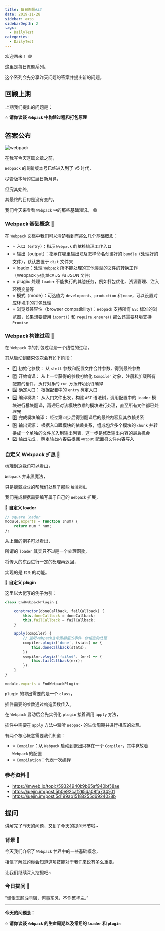 ```yaml
---
title: 每日练题#32
date: 2019-11-28
sidebar: auto
sidebarDepth: 2
tags: 
  - DailyTest
categories:
  - DailyTest
---
```


欢迎回来！ :smile:

这里是每日练题系列。 

这个系列会先分享昨天问题的答案并提出新的问题。

<!-- more -->

## 回顾上期

上期我们提出的问题是：

:star: **请你谈谈 `Webpack` 中构建过程和打包原理** 

## 答案公布

![webpack](https://blog-img-1252360401.cos.ap-guangzhou.myqcloud.com/20191128-1.jpg)

在我写今天这篇文章之前，

`Webpack` 的最新版本号已经进入到了 v5 时代，

尽管版本号的进展日新月异，

但究其始终，

其最终的目的是没有变的，

我们今天来看看 `Webpack` 中的那些基础知识。 :smile:

### Webpack 基础概念 :flags:

在 `Webpack` 文档中我们可以清楚看到有那么几个基础概念：

- :star: 入口（entry）：指示 `Webpack` 的依赖梳理工作入口
- :star: 输出（output）：指示在哪里输出以及怎样命名创建好的 `bundle`（处理好的文件），默认放置于 `dist` 文件夹
- :star: loader：处理 `Webpack` 所不能处理的其他类型的文件的转换工作（Webpack 只能处理 JS 和 JSON 文件）
- :star: plugin: 处理 `loader` 不能执行的其他任务，例如打包优化、资源管理、注入环境变量等
- :star: 模式（mode）：可选值为 `development`、`production` 和 `none`，可以设置对应环境下的打包处理
- :star: 浏览器兼容性（browser compatibility）：`Webpack` 支持所有 `ES5` 标准的浏览器，如果想要使用 `import()` 和 `require.ensure()` 那么还需要环境支持 `Promise`

### Webpack 构建过程 :flags:

在 `Webpack` 中的打包过程是一个线性的过程，

其从启动到结束依次会有如下阶段：

- :one: 初始化参数： 从 `shell` 参数和配置文件合并参数，得到最终参数
- :two: 开始编译： 从上一步获得的参数初始化 `Compiler` 对象，注册和加载所有配置的插件，执行对象的 `run` 方法开始执行编译
- :three: 确定入口： 根据配置中的 `entry` 确定入口
- :four: 编译模块： 从入门文件出发，构建 `AST` 语法树，调用配置中的 `loader` 模块进行模块翻译，再递归对该模块依赖的模块进行处理，直至所有文件都已处理完
- :five: 完成模块编译： 经过第四步后得到翻译后的最终内容及其依赖关系
- :six: 输出资源： 根据入口跟模块的依赖关系，组成包含多个模块的 `chunk` 并转换成一个单独的文件加入到输出列表，这一步是修改输出内容的最后机会
- :seven: 输出完成： 确定输出内容后根据 `output` 配置将文件内容写入 

### 自定义 Webpack 扩展 :flags:

梳理到这我们可以看出，

`Webpack` 并非黑魔法，

只是兢兢业业的帮我们处理了那些 `脏活累活`。

我们完成根据需要编写属于自己的 `Webpack` 扩展，

**:rocket: 自定义 loader**

``` javascript
// square loader
module.exports = function (num) {
    return num * num;
};
```
从上面的例子可以看出，

所谓的 `loader` 其实只不过是一个处理函数，

将传入的东西进行一定的处理再返回，

实现的是 `转换` 的功能。

**:rocket: 自定义 plugin**

这里以大佬写的例子为引：

``` javascript
class EndWebpackPlugin {

    constructor(doneCallback, failCallback) {
        this.doneCallback = doneCallback;
        this.failCallback = failCallback;
    }

    apply(compiler) {
        // 监听webpack生命周期里的事件，做相应的处理
        compiler.plugin('done', (stats) => {
            this.doneCallback(stats);
        });
        compiler.plugin('failed', (err) => {
            this.failCallback(err);
        });
    }
}

module.exports = EndWebpackPlugin;
```
`plugin` 的导出需要的是一个 `class`，

插件需要的参数通过构造函数传入。

在 `Webpack` 启动后会先实例化 `plugin` 接着调用 `apply` 方法，

插件中需要在 `apply` 方法中监听 `Webpack` 的生命周期并进行相应的处理。

有两个核心概念需要我们知道：

- :star: `Compiler`：从 `Webpack` 启动到退出只存在一个 `Compiler`，其中存放着 `Webpack` 的配置
- :star: `Compilation`：代表一次编译

### 参考资料 :flags:

- https://imweb.io/topic/59324940b9b65af940bf58ae
- https://juejin.im/post/5b0e92caf265da08fa734201
- https://juejin.im/post/5d199ab15188255d6924028b

## 提问

讲解完了昨天的问题，又到了今天的提问环节啦~

### 背景 :flags:

今天我们介绍了 `Webpack` 世界中的一些基础概念，

相信了解过的你会知道这项技能对于我们来说有多么重要。

让我们继续深入挖掘吧~

### 今日提问 :flags:

“惆怅玉颜成间阻，何事东风，不作繁华主。”

---

**今天的问题是：**

:star: **请你谈谈 `Webpack` 的生命周期以及常用的 `loader` 和 `plugin`** 